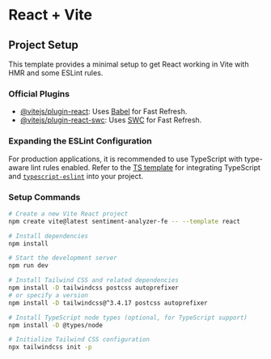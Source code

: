 # React + Vite

## Project Setup

This template provides a minimal setup to get React working in Vite with HMR and some ESLint rules.

### Official Plugins

- [@vitejs/plugin-react](https://github.com/vitejs/vite-plugin-react/blob/main/packages/plugin-react): Uses [Babel](https://babeljs.io/) for Fast Refresh.
- [@vitejs/plugin-react-swc](https://github.com/vitejs/vite-plugin-react/blob/main/packages/plugin-react-swc): Uses [SWC](https://swc.rs/) for Fast Refresh.

### Expanding the ESLint Configuration

For production applications, it is recommended to use TypeScript with type-aware lint rules enabled. Refer to the [TS template](https://github.com/vitejs/vite/tree/main/packages/create-vite/template-react-ts) for integrating TypeScript and [`typescript-eslint`](https://typescript-eslint.io) into your project.

### Setup Commands

```bash
# Create a new Vite React project
npm create vite@latest sentiment-analyzer-fe -- --template react

# Install dependencies
npm install

# Start the development server
npm run dev

# Install Tailwind CSS and related dependencies
npm install -D tailwindcss postcss autoprefixer
# or specify a version
npm install -D tailwindcss@^3.4.17 postcss autoprefixer

# Install TypeScript node types (optional, for TypeScript support)
npm install -D @types/node

# Initialize Tailwind CSS configuration
npx tailwindcss init -p
```